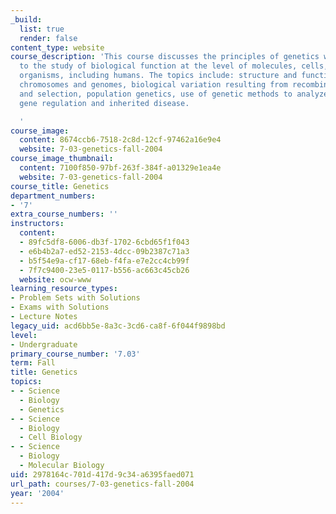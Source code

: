 ```yaml
---
_build:
  list: true
  render: false
content_type: website
course_description: 'This course discusses the principles of genetics with application
  to the study of biological function at the level of molecules, cells, and multicellular
  organisms, including humans. The topics include: structure and function of genes,
  chromosomes and genomes, biological variation resulting from recombination, mutation,
  and selection, population genetics, use of genetic methods to analyze protein function,
  gene regulation and inherited disease.

  '
course_image:
  content: 8674ccb6-7518-2c8d-12cf-97462a16e9e4
  website: 7-03-genetics-fall-2004
course_image_thumbnail:
  content: 7100f850-97bf-263f-384f-a01329e1ea4e
  website: 7-03-genetics-fall-2004
course_title: Genetics
department_numbers:
- '7'
extra_course_numbers: ''
instructors:
  content:
  - 89fc5df8-6006-db3f-1702-6cbd65f1f043
  - e6b4b2a7-ed52-2153-4dcc-09b2387c71a3
  - b5f54e9a-cf17-68eb-f4fa-e7e2cc4cb99f
  - 7f7c9400-23e5-0117-b556-ac663c45cb26
  website: ocw-www
learning_resource_types:
- Problem Sets with Solutions
- Exams with Solutions
- Lecture Notes
legacy_uid: acd6bb5e-8a3c-3cd6-ca8f-6f044f9898bd
level:
- Undergraduate
primary_course_number: '7.03'
term: Fall
title: Genetics
topics:
- - Science
  - Biology
  - Genetics
- - Science
  - Biology
  - Cell Biology
- - Science
  - Biology
  - Molecular Biology
uid: 2978164c-701d-417d-9c34-a6395faed071
url_path: courses/7-03-genetics-fall-2004
year: '2004'
---
```

